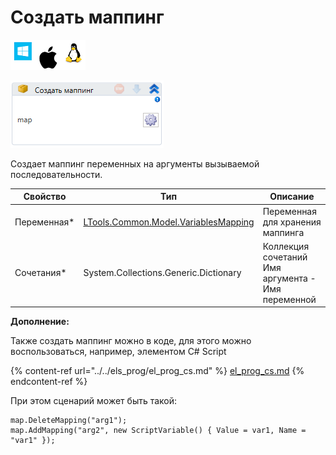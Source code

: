 # Создать маппинг

![](<../../../../.gitbook/assets/image (835).png>)

![](<../../../../.gitbook/assets/image (382).png>)

Создает маппинг переменных на аргументы вызываемой последовательности.

| Свойство     | Тип                                                                      | Описание                                           |
| ------------ | ------------------------------------------------------------------------ | -------------------------------------------------- |
| Переменная\* | [LTools.Common.Model.VariablesMapping](../datatypes/variablesmapping.md) | Переменная для хранения маппинга                   |
| Сочетания\*  | System.Collections.Generic.Dictionary                                    | Коллекция сочетаний Имя аргумента - Имя переменной |



**Дополнение:**

Также создать маппинг можно в коде, для этого можно воспользоваться, например, элементом C# Script&#x20;

{% content-ref url="../../els_prog/el_prog_cs.md" %}
[el\_prog\_cs.md](../../els\_prog/el\_prog\_cs.md)
{% endcontent-ref %}

При этом сценарий может быть такой:

```
map.DeleteMapping("arg1");
map.AddMapping("arg2", new ScriptVariable() { Value = var1, Name = "var1" });
```
